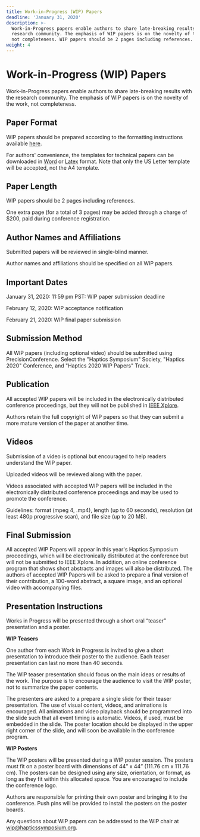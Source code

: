 ```yaml
---
title: Work-in-Progress (WIP) Papers
deadline: 'January 31, 2020'
description: >-
  Work-in-Progress papers enable authors to share late-breaking results with the
  research community. The emphasis of WIP papers is on the novelty of the work,
  not completeness. WIP papers should be 2 pages including references.
weight: 4
---
```

# **Work-in-Progress (WIP) Papers**

Work-in-Progress papers enable authors to share late-breaking results with the research community. The emphasis of WIP papers is on the novelty of the work, not completeness. 

## Paper Format

WIP papers should be prepared according to the formatting instructions available [here](http://ras.papercept.net/conferences/support/support.php).

For authors' convenience, the templates for technical papers can be downloaded in [Word](http://ras.papercept.net/conferences/support/word.php) or [Latex](http://ras.papercept.net/conferences/support/tex.php) format. Note that only the US Letter template will be accepted, not the A4 template.

## Paper Length

WIP papers should be 2 pages including references.

One extra page (for a total of 3 pages) may be added through a charge of $200, paid during conference registration.

## Author Names and Affiliations

Submitted papers will be reviewed in single-blind manner.

Author names and affiliations should be specified on all WIP papers.

## Important Dates

January 31, 2020: 11:59 pm PST: WIP paper submission deadline

February 12, 2020: WIP acceptance notification

February 21, 2020: WIP final paper submission

## Submission Method

All WIP papers (including optional video) should be submitted using PrecisionConference.  Select the "Haptics Symposium" Society, "Haptics 2020" Conference, and "Haptics 2020 WIP Papers" Track.

## Publication

All accepted WIP papers will be included in the electronically distributed conference proceedings, but they will not be published in [IEEE Xplore](https://ieeexplore.ieee.org/Xplore/home.jsp).

Authors retain the full copyright of WIP papers so that they can submit a more mature version of the paper at another time.

## Videos

Submission of a video is optional but encouraged to help readers understand the WIP paper.

Uploaded videos will be reviewed along with the paper.

Videos associated with accepted WIP papers will be included in the electronically distributed conference proceedings and may be used to promote the conference.

Guidelines: format (mpeg 4, .mp4), length (up to 60 seconds), resolution (at least 480p progressive scan), and file size (up to 20 MB).

## Final Submission

All accepted WIP Papers will appear in this year's Haptics Symposium proceedings, which will be electronically distributed at the conference but will not be submitted to IEEE Xplore. In addition, an online conference program that shows short abstracts and images will also be distributed.  The authors of accepted WIP Papers will be asked to prepare a final version of their contribution, a 100-word abstract, a square image, and an optional video with accompanying files.

## Presentation Instructions

Works in Progress will be presented through a short oral “teaser” presentation and a poster.

**WIP Teasers**

One author from each Work in Progress is invited to give a short presentation to introduce their poster to the audience. Each teaser presentation can last no more than 40 seconds.

The WIP teaser presentation should focus on the main ideas or results of the work. The purpose is to encourage the audience to visit the WIP poster, not to summarize the paper contents.

The presenters are asked to a prepare a single slide for their teaser presentation. The use of visual content, videos, and animations is encouraged. All animations and video playback should be programmed into the slide such that all event timing is automatic. Videos, if used, must be embedded in the slide. The poster location should be displayed in the upper right corner of the slide, and will soon be available in the conference program.

**WIP Posters**

The WIP posters will be presented during a WIP poster session. The posters must fit on a poster board with dimensions of 44” x 44” (111.76 cm x 111.76 cm). The posters can be designed using any size, orientation, or format, as long as they fit within this allocated space. You are encouraged to include the conference logo.

Authors are responsible for printing their own poster and bringing it to the conference. Push pins will be provided to install the posters on the poster boards. 

Any questions about WIP papers can be addressed to the WIP chair at wip@hapticssymposium.org.
